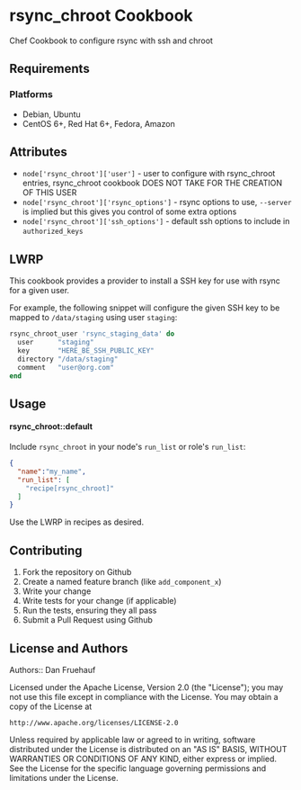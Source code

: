 rsync_chroot Cookbook
=====================
Chef Cookbook to configure rsync with ssh and chroot

Requirements
------------
### Platforms
- Debian, Ubuntu
- CentOS 6+, Red Hat 6+, Fedora, Amazon

Attributes
----------
 * `node['rsync_chroot']['user']` - user to configure with rsync_chroot entries, rsync_chroot cookbook DOES NOT TAKE FOR THE CREATION OF THIS USER
 * `node['rsync_chroot']['rsync_options']` - rsync options to use, `--server` is implied but this gives you control of some extra options
 * `node['rsync_chroot']['ssh_options']` - default ssh options to include in `authorized_keys`

LWRP
----
This cookbook provides a provider to install a SSH key for use with rsync for a given user.

For example, the following snippet will configure the given SSH key to be mapped to
`/data/staging` using user `staging`:

```rb
rsync_chroot_user 'rsync_staging_data' do
  user      "staging"
  key       "HERE_BE_SSH_PUBLIC_KEY"
  directory "/data/staging"
  comment   "user@org.com"
end
```

Usage
-----
#### rsync_chroot::default
Include `rsync_chroot` in your node's `run_list` or role's `run_list`:

```json
{
  "name":"my_name",
  "run_list": [
    "recipe[rsync_chroot]"
  ]
}
```

Use the LWRP in recipes as desired.

Contributing
------------
1. Fork the repository on Github
2. Create a named feature branch (like `add_component_x`)
3. Write your change
4. Write tests for your change (if applicable)
5. Run the tests, ensuring they all pass
6. Submit a Pull Request using Github

License and Authors
-------------------
Authors:: Dan Fruehauf

Licensed under the Apache License, Version 2.0 (the "License");
you may not use this file except in compliance with the License.
You may obtain a copy of the License at

    http://www.apache.org/licenses/LICENSE-2.0

Unless required by applicable law or agreed to in writing, software
distributed under the License is distributed on an "AS IS" BASIS,
WITHOUT WARRANTIES OR CONDITIONS OF ANY KIND, either express or implied.
See the License for the specific language governing permissions and
limitations under the License.
